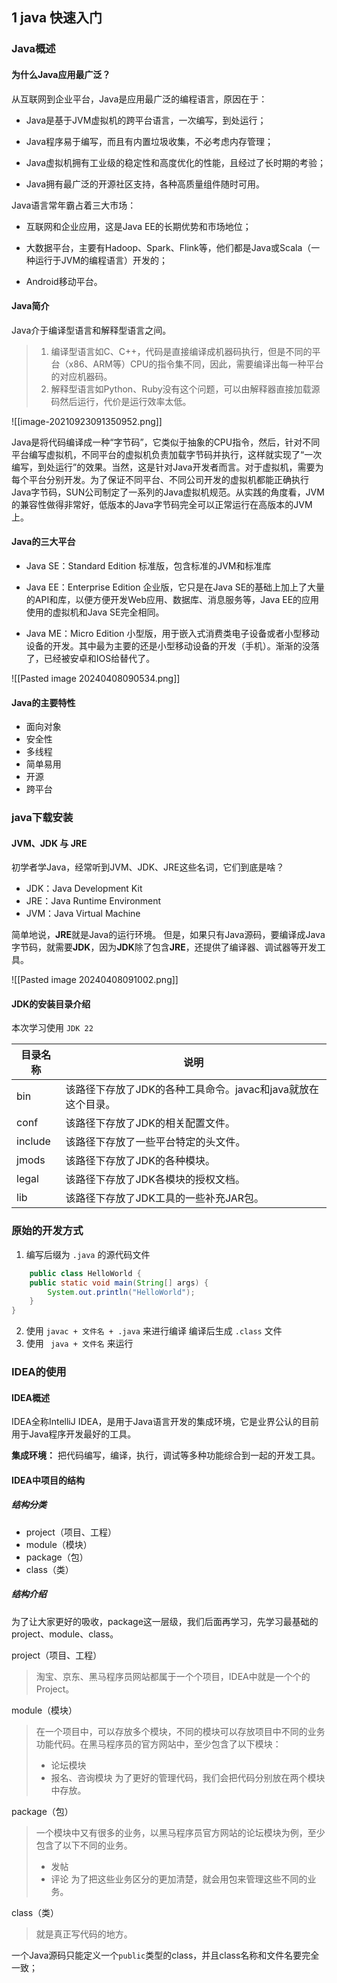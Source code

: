 ## 1 java 快速入门

### Java概述
#### 为什么Java应用最广泛？

从互联网到企业平台，Java是应用最广泛的编程语言，原因在于：

- Java是基于JVM虚拟机的跨平台语言，一次编写，到处运行；
    
- Java程序易于编写，而且有内置垃圾收集，不必考虑内存管理；
    
- Java虚拟机拥有工业级的稳定性和高度优化的性能，且经过了长时期的考验；
    
- Java拥有最广泛的开源社区支持，各种高质量组件随时可用。
    

Java语言常年霸占着三大市场：

- 互联网和企业应用，这是Java EE的长期优势和市场地位；
    
- 大数据平台，主要有Hadoop、Spark、Flink等，他们都是Java或Scala（一种运行于JVM的编程语言）开发的；
    
- Android移动平台。
#### Java简介

Java介于编译型语言和解释型语言之间。
> 1. 编译型语言如C、C++，代码是直接编译成机器码执行，但是不同的平台（x86、ARM等）CPU的指令集不同，因此，需要编译出每一种平台的对应机器码。
> 2. 解释型语言如Python、Ruby没有这个问题，可以由解释器直接加载源码然后运行，代价是运行效率太低。

![[image-20210923091350952.png]]

Java是将代码编译成一种“字节码”，它类似于抽象的CPU指令，然后，针对不同平台编写虚拟机，不同平台的虚拟机负责加载字节码并执行，这样就实现了“一次编写，到处运行”的效果。当然，这是针对Java开发者而言。对于虚拟机，需要为每个平台分别开发。为了保证不同平台、不同公司开发的虚拟机都能正确执行Java字节码，SUN公司制定了一系列的Java虚拟机规范。从实践的角度看，JVM的兼容性做得非常好，低版本的Java字节码完全可以正常运行在高版本的JVM上。

#### Java的三大平台

- Java SE：Standard Edition 标准版，包含标准的JVM和标准库
	
- Java EE：Enterprise Edition 企业版，它只是在Java SE的基础上加上了大量的API和库，以便方便开发Web应用、数据库、消息服务等，Java EE的应用使用的虚拟机和Java SE完全相同。
	
- Java ME：Micro Edition 小型版，用于嵌入式消费类电子设备或者小型移动设备的开发。其中最为主要的还是小型移动设备的开发（手机）。渐渐的没落了，已经被安卓和IOS给替代了。

![[Pasted image 20240408090534.png]]

#### Java的主要特性

- 面向对象
- 安全性
- 多线程
- 简单易用
- 开源
- 跨平台


### java下载安装

#### JVM、JDK 与 JRE

初学者学Java，经常听到JVM、JDK、JRE这些名词，它们到底是啥？

- JDK：Java Development Kit
- JRE：Java Runtime Environment
- JVM：Java Virtual Machine

简单地说，**JRE**就是Java的运行环境。
但是，如果只有Java源码，要编译成Java字节码，就需要**JDK**，因为**JDK**除了包含**JRE**，还提供了编译器、调试器等开发工具。

![[Pasted image 20240408091002.png]]

####  JDK的安装目录介绍

本次学习使用 `JDK 22`

| 目录名称 | 说明                                                         |
| -------- | ------------------------------------------------------------ |
| bin      | 该路径下存放了JDK的各种工具命令。javac和java就放在这个目录。 |
| conf     | 该路径下存放了JDK的相关配置文件。                            |
| include  | 该路径下存放了一些平台特定的头文件。                         |
| jmods    | 该路径下存放了JDK的各种模块。                                |
| legal    | 该路径下存放了JDK各模块的授权文档。                          |
| lib      | 该路径下存放了JDK工具的一些补充JAR包。                       |

### 原始的开发方式

1. 编写后缀为 `.java` 的源代码文件
```java
	public class HelloWorld {
	public static void main(String[] args) {
		System.out.println("HelloWorld");
	}
}
```
2. 使用 ` javac + 文件名 + .java ` 来进行编译 编译后生成 `.class` 文件
3. 使用 ` java + 文件名` 来运行

### IDEA的使用

#### IDEA概述

IDEA全称IntelliJ IDEA，是用于Java语言开发的集成环境，它是业界公认的目前用于Java程序开发最好的工具。

**集成环境：** 把代码编写，编译，执行，调试等多种功能综合到一起的开发工具。

#### IDEA中项目的结构

##### 结构分类

- project（项目、工程）
- module（模块）
- package（包）
- class（类）

##### 结构介绍

​	为了让大家更好的吸收，package这一层级，我们后面再学习，先学习最基础的project、module、class。

project（项目、工程）

> 淘宝、京东、黑马程序员网站都属于一个个项目，IDEA中就是一个个的Project。

 module（模块）

> 在一个项目中，可以存放多个模块，不同的模块可以存放项目中不同的业务功能代码。在黑马程序员的官方网站中，至少包含了以下模块：
> 	- 论坛模块
> 	- 报名、咨询模块
> 为了更好的管理代码，我们会把代码分别放在两个模块中存放。

package（包）

> 一个模块中又有很多的业务，以黑马程序员官方网站的论坛模块为例，至少包含了以下不同的业务。
> 	- 发帖
> 	- 评论
 > 为了把这些业务区分的更加清楚，就会用包来管理这些不同的业务。

 class（类）

> 就是真正写代码的地方。

一个Java源码只能定义一个`public`类型的class，并且class名称和文件名要完全一致；